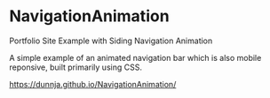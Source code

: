 # NavigationAnimation
Portfolio Site Example with Siding Navigation Animation

A simple example of an animated navigation bar which is also mobile reponsive, built primarily using CSS.

https://dunnja.github.io/NavigationAnimation/
